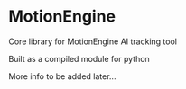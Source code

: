 # MotionEngine

Core library for MotionEngine AI tracking tool

Built as a compiled module for python

More info to be added later...